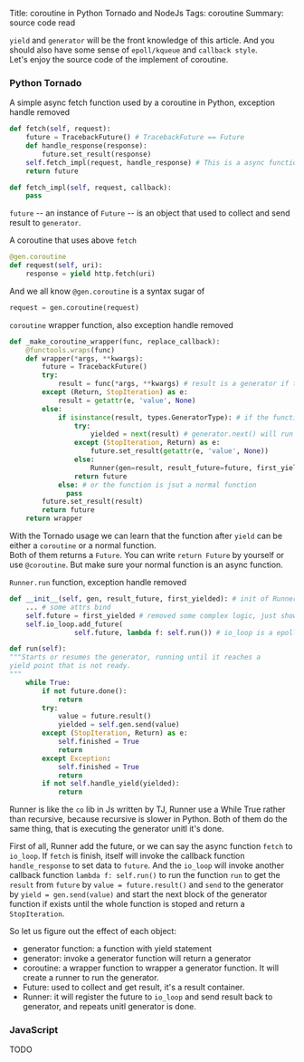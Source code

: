 Title: coroutine in Python Tornado and NodeJs
Tags: coroutine
Summary: source code read

`yield` and `generator` will be the front knowledge of this article. And you should also have some sense of `epoll/kqueue` and `callback style`.  
Let's enjoy the source code of the implement of coroutine.   
### Python Tornado
A simple async fetch function used by a coroutine in Python, exception handle removed   
```Python
def fetch(self, request):
    future = TracebackFuture() # TracebackFuture == Future
    def handle_response(response):
        future.set_result(response)
    self.fetch_impl(request, handle_response) # This is a async function
    return future

def fetch_impl(self, request, callback):
    pass
```
`future` -- an instance of `Future` -- is an object that used to collect and send result to `generator`.  

A coroutine that uses above `fetch`
```Python
@gen.coroutine
def request(self, uri):
    response = yield http.fetch(uri)
```

And we all know `@gen.coroutine` is a syntax sugar of   

```Python
request = gen.coroutine(request)
```

`coroutine` wrapper function, also exception handle removed 
```Python
def _make_coroutine_wrapper(func, replace_callback):
    @functools.wraps(func)
    def wrapper(*args, **kwargs):
        future = TracebackFuture()
        try:
            result = func(*args, **kwargs) # result is a generator if the function is a generator function
        except (Return, StopIteration) as e:
            result = getattr(e, 'value', None)
        else:
            if isinstance(result, types.GeneratorType): # if the function is a generator function
                try:
                    yielded = next(result) # generator.next() will run the code above and right hand of the generator, for our example request here, http.fetch(uri) will run and return yielded(a instance of Future).
                except (StopIteration, Return) as e:
                    future.set_result(getattr(e, 'value', None))
                else:
                    Runner(gen=result, result_future=future, first_yielded=yielded) # Runner is like the co lib in Js written by TJ, Runner use a While True rather than recursive, because recursive is slower in Python.
                return future
            else: # or the function is jsut a normal function
              pass 
        future.set_result(result)
        return future
    return wrapper
```

With the Tornado usage we can learn that the function after `yield` can be either a `coroutine` or a normal function.     
Both of them returns a `Future`. You can write `return Future` by yourself or use `@coroutine`. But make sure your normal function is an async function.  

`Runner.run` function, exception handle removed
```Python
def __init__(self, gen, result_future, first_yielded): # init of Runner
    ... # some attrs bind
    self.future = first_yielded # removed some complex logic, just show the basic logic of running the `request` generator.
    self.io_loop.add_future(
                self.future, lambda f: self.run()) # io_loop is a epoll based loop, the second function is a callback function when future is finished.

def run(self):
"""Starts or resumes the generator, running until it reaches a
yield point that is not ready.
"""
    while True:
        if not future.done():
            return
        try:
            value = future.result()
            yielded = self.gen.send(value)
        except (StopIteration, Return) as e:
            self.finished = True
            return
        except Exception:
            self.finished = True
            return
        if not self.handle_yield(yielded):
            return

```
Runner is like the `co` lib in Js written by TJ, Runner use a While True rather than recursive, because recursive is slower in Python.  Both of them do the same thing, that is executing the generator unitl it's done.
  
First of all, Runner add the future, or we can say the async function `fetch` to `io_loop`. If `fetch` is finish, itself will invoke the callback function `handle_response` to set data to `future`. And the `io_loop` will invoke another callback function `lambda f: self.run()` to run the function `run` to get the `result` from `future` by `value = future.result()` and `send` to the generator by `yield = gen.send(value)` and start the next block of the generator function if exists until the whole function is stoped and return a `StopIteration`.

So let us figure out the effect of each object: 

- generator function: a function with yield statement
- generator: invoke a generator function will return a generator
- coroutine: a wrapper function to wrapper a generator function. It will create a runner to run the generator.
- Future: used to collect and get result, it's a result container.
- Runner: it will register the future to `io_loop` and send result back to generator, and repeats unitl generator is done.


### JavaScript
TODO
